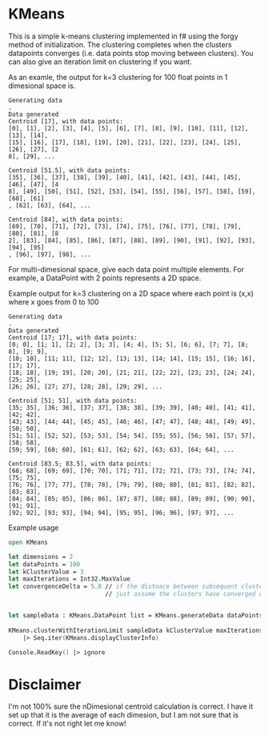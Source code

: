 KMeans
============

This is a simple k-means clustering implemented in f# using the forgy method of initialization.  The clustering completes when the clusters datapoints converges (i.e. data points stop moving between clusters). You can also give an iteration limit on clustering if you want.

As an examle, the output for k=3 clustering for 100 float points in 1 dimesional space is. 

```
Generating data
.
Data generated
Centroid [17], with data points:
[0], [1], [2], [3], [4], [5], [6], [7], [8], [9], [10], [11], [12], [13], [14],
[15], [16], [17], [18], [19], [20], [21], [22], [23], [24], [25], [26], [27], [2
8], [29], ...

Centroid [51.5], with data points:
[35], [36], [37], [38], [39], [40], [41], [42], [43], [44], [45], [46], [47], [4
8], [49], [50], [51], [52], [53], [54], [55], [56], [57], [58], [59], [60], [61]
, [62], [63], [64], ...

Centroid [84], with data points:
[69], [70], [71], [72], [73], [74], [75], [76], [77], [78], [79], [80], [81], [8
2], [83], [84], [85], [86], [87], [88], [89], [90], [91], [92], [93], [94], [95]
, [96], [97], [98], ...

```


For multi-dimesional space, give each data point multiple elements. For example, a DataPoint with 2 points represents a 2D space.

Example output for k=3 clustering on a 2D space where each point is (x,x) where x goes from 0 to 100

```
Generating data
.
Data generated
Centroid [17; 17], with data points:
[0; 0], [1; 1], [2; 2], [3; 3], [4; 4], [5; 5], [6; 6], [7; 7], [8; 8], [9; 9],
[10; 10], [11; 11], [12; 12], [13; 13], [14; 14], [15; 15], [16; 16], [17; 17],
[18; 18], [19; 19], [20; 20], [21; 21], [22; 22], [23; 23], [24; 24], [25; 25],
[26; 26], [27; 27], [28; 28], [29; 29], ...

Centroid [51; 51], with data points:
[35; 35], [36; 36], [37; 37], [38; 38], [39; 39], [40; 40], [41; 41], [42; 42],
[43; 43], [44; 44], [45; 45], [46; 46], [47; 47], [48; 48], [49; 49], [50; 50],
[51; 51], [52; 52], [53; 53], [54; 54], [55; 55], [56; 56], [57; 57], [58; 58],
[59; 59], [60; 60], [61; 61], [62; 62], [63; 63], [64; 64], ...

Centroid [83.5; 83.5], with data points:
[68; 68], [69; 69], [70; 70], [71; 71], [72; 72], [73; 73], [74; 74], [75; 75],
[76; 76], [77; 77], [78; 78], [79; 79], [80; 80], [81; 81], [82; 82], [83; 83],
[84; 84], [85; 85], [86; 86], [87; 87], [88; 88], [89; 89], [90; 90], [91; 91],
[92; 92], [93; 93], [94; 94], [95; 95], [96; 96], [97; 97], ...
```


Example usage

```fsharp
open KMeans

let dimensions = 2
let dataPoints = 100
let kClusterValue = 3
let maxIterations = Int32.MaxValue
let convergenceDelta = 5.0 // if the distnace between subsequent cluster calculations is less than this then we can 
                           // just assume the clusters have converged enough. this is to keep clusters from never converging


let sampleData : KMeans.DataPoint list = KMeans.generateData dataPoints dimensions
                           
KMeans.clusterWithIterationLimit sampleData kClusterValue maxIterations convergenceDelta
    |> Seq.iter(KMeans.displayClusterInfo)

Console.ReadKey() |> ignore
```

Disclaimer
====

I'm not 100% sure the nDimesional centroid calculation is correct. I have it set up that it is the average of each dimesion, but I am not sure that is correct. If it's not right let me know!
